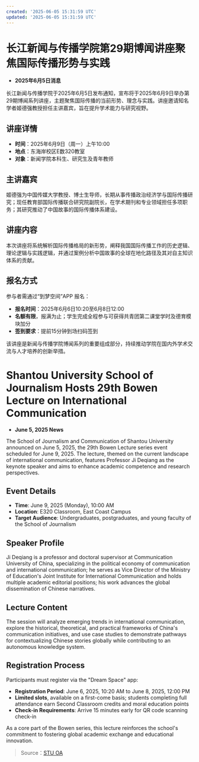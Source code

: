 ```yaml
---
created: '2025-06-05 15:31:59 UTC'
updated: '2025-06-05 15:31:59 UTC'
---
```


# 长江新闻与传播学院第29期博闻讲座聚焦国际传播形势与实践

- **2025年6月5日消息**

长江新闻与传播学院于2025年6月5日发布通知，宣布将于2025年6月9日举办第29期博闻系列讲座，主题聚焦国际传播的当前形势、理念与实践。讲座邀请知名学者姬德强教授担任主讲嘉宾，旨在提升学术能力与研究视野。

## **讲座详情**
- **时间**：2025年6月9日（周一）上午10:00
- **地点**：东海岸校区E数320教室
- **对象**：新闻学院本科生、研究生及青年教师

## **主讲嘉宾**
姬德强为中国传媒大学教授、博士生导师，长期从事传播政治经济学与国际传播研究；现任教育部国际传播联合研究院副院长，在学术期刊和专业领域担任多项职务；其研究推动了中国故事的国际传播体系建设。

## **讲座内容**
本次讲座将系统解析国际传播格局的新形势，阐释我国国际传播工作的历史逻辑、理论逻辑与实践逻辑，并通过案例分析中国故事的全球在地化路径及其对自主知识体系的贡献。

## **报名方式**
参与者需通过“到梦空间”APP 报名：
- **报名时间**：2025年6月6日10:20至6月8日12:00
- **名额有限**，报满为止；学生完成全程参与可获得共青团第二课堂学时及德育模块加分
- **签到要求**：提前15分钟到场扫码签到

该讲座是新闻与传播学院博闻系列的重要组成部分，持续推动学院在国内外学术交流与人才培养的创新举措。


# **Shantou University School of Journalism Hosts 29th Bowen Lecture on International Communication**

- **June 5, 2025 News**

The School of Journalism and Communication of Shantou University announced on June 5, 2025, the 29th Bowen Lecture series event scheduled for June 9, 2025. The lecture, themed on the current landscape of international communication, features Professor Ji Deqiang as the keynote speaker and aims to enhance academic competence and research perspectives.

## **Event Details**
- **Time**: June 9, 2025 (Monday), 10:00 AM
- **Location**: E320 Classroom, East Coast Campus
- **Target Audience**: Undergraduates, postgraduates, and young faculty of the School of Journalism

## **Speaker Profile**
Ji Deqiang is a professor and doctoral supervisor at Communication University of China, specializing in the political economy of communication and international communication; he serves as Vice Director of the Ministry of Education's Joint Institute for International Communication and holds multiple academic editorial positions; his work advances the global dissemination of Chinese narratives.

## **Lecture Content**
The session will analyze emerging trends in international communication, explore the historical, theoretical, and practical frameworks of China's communication initiatives, and use case studies to demonstrate pathways for contextualizing Chinese stories globally while contributing to an autonomous knowledge system.

## **Registration Process**
Participants must register via the "Dream Space" app:
- **Registration Period**: June 6, 2025, 10:20 AM to June 8, 2025, 12:00 PM
- **Limited slots**, available on a first-come basis; students completing full attendance earn Second Classroom credits and moral education points
- **Check-in Requirements**: Arrive 15 minutes early for QR code scanning check-in

As a core part of the Bowen series, this lecture reinforces the school's commitment to fostering global academic exchange and educational innovation.

> Source：[STU OA](http://oa.stu.edu.cn/page/maint/template/news/newstemplateprotal.jsp?templatetype=1&templateid=3&docid=41728)


